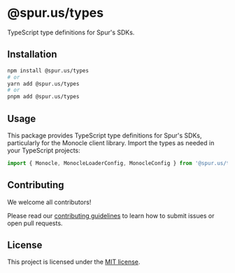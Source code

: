 # @spur.us/types

TypeScript type definitions for Spur's SDKs.

## Installation

```bash
npm install @spur.us/types
# or
yarn add @spur.us/types
# or
pnpm add @spur.us/types
```

## Usage

This package provides TypeScript type definitions for Spur's SDKs, particularly for the Monocle client library. Import the types as needed in your TypeScript projects:

```typescript
import { Monocle, MonocleLoaderConfig, MonocleConfig } from '@spur.us/types';
```

## Contributing

We welcome all contributors!

Please read our [contributing guidelines](https://github.com/spurintel/javascript/blob/main/CONTRIBUTING.md) to learn how to submit issues or open pull requests.

## License

This project is licensed under the [MIT license](https://github.com/spurintel/javascript/blob/main/packages/types/LICENSE).

